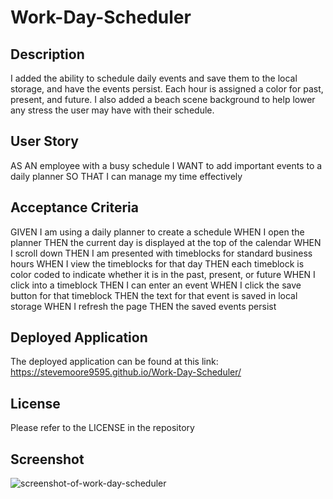 # Work-Day-Scheduler

## Description

I added the ability to schedule daily events and save them to the local storage, and have the events persist. 
Each hour is assigned a color for past, present, and future. I also added a beach scene background to help
lower any stress the user may have with their schedule.

## User Story

AS AN employee with a busy schedule
I WANT to add important events to a daily planner
SO THAT I can manage my time effectively

## Acceptance Criteria

GIVEN I am using a daily planner to create a schedule
WHEN I open the planner
THEN the current day is displayed at the top of the calendar
WHEN I scroll down
THEN I am presented with timeblocks for standard business hours
WHEN I view the timeblocks for that day
THEN each timeblock is color coded to indicate whether it is in the past, present, or future
WHEN I click into a timeblock
THEN I can enter an event
WHEN I click the save button for that timeblock
THEN the text for that event is saved in local storage
WHEN I refresh the page
THEN the saved events persist

## Deployed Application

The deployed application can be found at this link: https://stevemoore9595.github.io/Work-Day-Scheduler/

## License

Please refer to the LICENSE in the repository

## Screenshot

![screenshot-of-work-day-scheduler](https://user-images.githubusercontent.com/38742748/213894943-9103b691-b038-43d6-a896-7e160aa6ab60.png)
